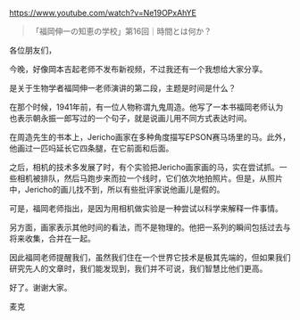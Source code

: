 https://www.youtube.com/watch?v=Ne19OPxAhYE

> 「福岡伸一の知恵の学校」第16回｜時間とは何か？

各位朋友们，

今晚，好像岡本吉起老师不发布新视频，不过我还有一个我想给大家分享。

是关于生物学者福岡伸一老师演讲的第二段，主题是时间是什么？

在那个时候，1941年前，有一位人物称谓九鬼周造。他写了一本书福岡老师认为也表示朝永振一郎写过的一个句子，就是说画儿用不同方式表达时间。

在周造先生的书本上，Jericho画家在多种角度描写EPSON赛马场里的马。此外，他画过一匹吗延长它四条腿，在它前面和后面。

之后，相机的技术多发展了时，有个实验把Jericho画家画的马，实在尝试抓。一些相机被排队，然后马跑步来而拉一个线时，它们依次地拍照片。但是，从照片中，Jericho的画儿找不到，所以有些批评家说他画儿是假的。

可是，福岡老师指出，是因为用相机做实验是一种尝试以科学来解释一件事情。

另方面，画家表示其他时间的看法，而不是物理的。他把一系列的瞬间包括过去与将来收集，合并在一起。

因此福岡老师提醒我们，虽然我们住在一个世界它技术是极其先端的，但如果我们研究先人的文章时，我们能发现到，我们并不可说，我们智慧比他们更高。

好了。谢谢大家。

麦克
